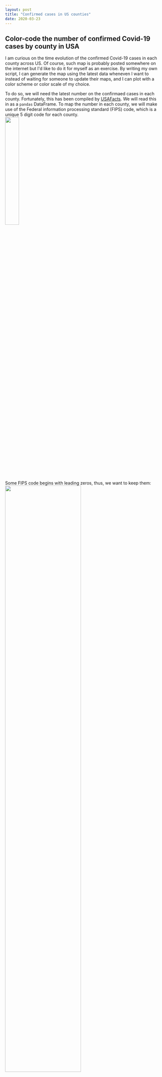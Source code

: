```yaml
---
layout: post
title: "Confirmed cases in US counties"
date: 2020-03-23
---
```


## Color-code the number of confirmed Covid-19 cases by county in USA

I am curious on the time evolution of the confirmed Covid-19 cases in each county across US. Of course, such map is probably posted somewhere on the internet but I'd like to do it for myself as an exercise. By writing my own script, I can generate the map using the latest data wheneven I want to instead of waiting for someone to update their maps, and I can plot with a color scheme or color scale of my choice.

To do so, we will need the latest number on the confirmaed cases in each county. Fortunately, this has been compiled by [USAFacts](https://usafacts.org/visualizations/coronavirus-covid-19-spread-map/). We will read this in as a `pandas` DataFrame. To map the number in each county, we will make use of the Federal information processing standard (FIPS) code, which is a unique 5 digit code for each county.
<br>
<img src="{{ site.url }}/projects/assets/FIPS.png" width="30%">

Some FIPS code begins with leading zeros, thus, we want to keep them: 
<br>
<img src="{{ site.url }}/projects/assets/read_covid_FIPS.png" width="70%">

Since I'm interested in the most recent data, I want to look into the column that corresponds to (ideally) today. If data for today does not exist, we will loop for the previous day: 
<br><img src="{{ site.url }}/projects/assets/read_covid_datetime.png" width="70%">

To distribute the number of cases across a map, I downloaded a .svg file that contains the boundaries and the FIPS code for each county. Then, we use `BeautifulSoup` to parse the .svg file as XML structure. 
<br><img src="{{ site.url }}/projects/assets/bs4_county_svg.png" width="70%">

For sanity, we want to make sure that the FIPS code we read corresponds to a county can be found in the .svg file. This is very useful (and even potentially crucial) because the FIPS column in the `pandas` DataFrame may be saved in a different datatype than the `BeautifulSoup` web element FIPS found in `path id`. In that case, we wouldn't be able to find a matching row from the `pandas` DataFrame, even if the same FIPS exist in both the `pandas` DataFrame and the .svg file. To check this, we will convert the `pandas` FIPS column to a list and create a list of FIPS from the `BeautifulSoup` object, and use python list apprehension.
<br><img src="{{ site.url }}/projects/assets/list_intersection.png" width="70%">

We will then loop through each `paths` found in the .svg file and update the style with a fill color depending on the number of confirmed cases in that county. Here's the final product, which is saved in .svg format in the code but is converted into .png for this article. 
<br><img src="{{ site.url }}/projects/assets/save_svg_county.png" width="70%">
<br><img src="{{ site.url }}/projects/assets/US_Mar232020_countyMap.png" width="100%">



